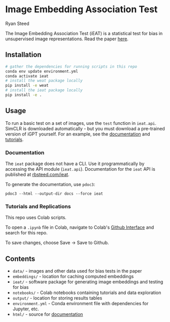 # Image Embedding Association Test

Ryan Steed

The Image Embedding Association Test (iEAT) is a statistical test for bias in unsupervised image representations. Read the paper [here](arxiv).

## Installation

```bash
# gather the dependencies for running scripts in this repo
conda env update environment.yml
conda activate ieat
# install the weat package locally
pip install -e weat
# install the ieat package locally
pip install -e .
```

## Usage
To run a basic test on a set of images, use the `test` function in `ieat.api`. 
SimCLR is downloaded automatically - but you must download a pre-trained version of iGPT yourself. 
For an example, see the [documentation](#documentation) and [tutorials](#tutorials-and-replications). 

### Documentation
The `ieat` package does not have a CLI. Use it programmatically by accessing the API module (`ieat.api`). 
Documentation for the `ieat` API is published at [rbsteed.com/ieat](https://rbsteed.com/ieat).

To generate the documentation, use `pdoc3`:
```
pdoc3 --html --output-dir docs --force ieat
```

### Tutorials and Replications

This repo uses Colab scripts.

To open a `.ipynb` file in Colab, navigate to Colab's [Github Interface](http://colab.research.google.com/github) and search for this repo.

To save changes, choose Save -> Save to Github.

## Contents
- `data/` - images and other data used for bias tests in the paper
- `embeddings/` - location for caching computed embeddings
- `ieat/` - software package for generating image embeddings and testing for bias
- `notebooks/` - Colab notebooks containing tutorials and data exploration
- `output/` - location for storing results tables
- `environment.yml` - Conda environment file with dependencies for Jupyter, etc.
- `html/` - source for [documentation](https://rbsteed.com/ieat)
